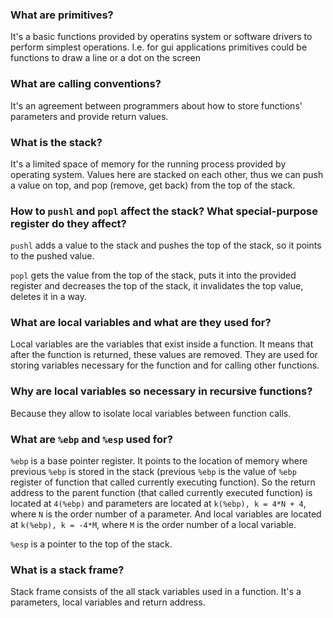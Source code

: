 ### What are primitives?

It's a basic functions provided by operatins system or software drivers to perform simplest operations. I.e. for gui applications primitives could be functions to draw a line or a dot on the screen


### What are calling conventions?

It's an agreement between programmers about how to store functions' parameters and provide return values.


### What is the stack?

It's a limited space of memory for the running process provided by operating system. Values here are stacked on each other, thus we can push a value on top, and pop (remove, get back) from the top of the stack.


### How to `pushl` and `popl` affect the stack? What special-purpose register do they affect?

`pushl` adds a value to the stack and pushes the top of the stack, so it points to the pushed value.

`popl` gets the value from the top of the stack, puts it into the provided register and decreases the top of the stack, it invalidates the top value, deletes it in a way.


### What are local variables and what are they used for?

Local variables are the variables that exist inside a function. It means that after the function is returned, these values are removed. They are used for storing variables necessary for the function and for calling other functions.


### Why are local variables so necessary in recursive functions?

Because they allow to isolate local variables between function calls.


### What are `%ebp` and `%esp` used for?

`%ebp` is a base pointer register. It points to the location of memory where previous `%ebp` is stored in the stack (previous `%ebp` is the value of `%ebp` register of function that called currently executing function). So the return address to the parent function (that called currently executed function) is located at `4(%ebp)` and parameters are located at `k(%ebp), k = 4*N + 4`, where `N` is the order number of a parameter. And local variables are located at `k(%ebp), k = -4*M`, where `M` is the order number of a local variable.

`%esp` is a pointer to the top of the stack.


### What is a stack frame?

Stack frame consists of the all stack variables used in a function. It's a parameters, local variables and return address.

